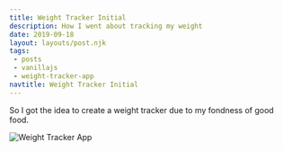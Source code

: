 ```yaml
---
title: Weight Tracker Initial
description: How I went about tracking my weight
date: 2019-09-18
layout: layouts/post.njk
tags: 
 - posts
 - vanillajs
 - weight-tracker-app
navtitle: Weight Tracker Initial
---
```


So I got the idea to create a weight tracker due to my fondness of good food. 

![Weight Tracker App](https://res.cloudinary.com/hiltonmeyer-com/image/upload/c_scale,w_800/v1569729554/weight-tracker-v1_yadxdk.jpg)